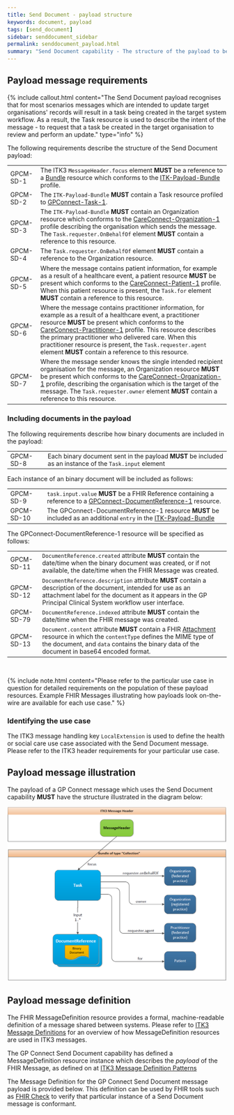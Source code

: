 ```yaml
---
title: Send Document - payload structure
keywords: document, payload
tags: [send_document]
sidebar: senddocument_sidebar
permalink: senddocument_payload.html
summary: "Send Document capability - The structure of the payload to be used for all use cases of the Send Document capability."
---
```


## Payload message requirements ##

{% include callout.html content="The Send Document payload recognises that for most scenarios messages which are intended to update target organisations' records will result in a task being created in the target system workflow. As a result, the Task resource is used to describe the intent of the message - to request that a task be created in the target organisation to review and perform an update." type="info" %}

The following requirements describe the structure of the Send Document payload:

<table class="requirement-box">
  <tr>
    <td>GPCM-SD-1</td>
    <td>The ITK3 <code>MessageHeader.focus</code> element <b>MUST</b> be a reference to a <a href="https://www.hl7.org/fhir/bundle.html">Bundle</a> resource which conforms to the <a href="https://fhir.nhs.uk/STU3/StructureDefinition/ITK-Payload-Bundle-1/_history/1.1">ITK-Payload-Bundle</a> profile.</td>
  </tr>
  <tr>
    <td>GPCM-SD-2</td>
    <td>The <code>ITK-Payload-Bundle</code> <b>MUST</b> contain a Task resource profiled to <a href="https://fhir.nhs.uk/STU3/StructureDefinition/GPConnect-Task-1">GPConnect-Task-1</a>.</td>
  </tr>
  <tr>
    <td>GPCM-SD-3</td>
    <td>The <code>ITK-Payload-Bundle</code> <b>MUST</b> contain an Organization resource which conforms to the <a href="https://fhir.hl7.org.uk/STU3/StructureDefinition/CareConnect-Organization-1">CareConnect-Organization-1</a> profile describing the organisation which sends the message. The <code>Task.requester.OnBehalfOf</code> element <b>MUST</b> contain a reference to this resource.</td>
  </tr>
  <tr>
    <td>GPCM-SD-4</td>
    <td>The <code>Task.requester.OnBehalfOf</code> element <b>MUST</b> contain a reference to the Organization resource.</td>
  </tr>
  <tr>
    <td>GPCM-SD-5</td>
    <td>Where the message contains patient information, for example as a result of a healthcare event, a patient resource <b>MUST</b> be present which conforms to the <a href="https://fhir.hl7.org.uk/STU3/StructureDefinition/CareConnect-Patient-1">CareConnect-Patient-1</a> profile. When this patient resource is present, the <code>Task.for</code> element <b>MUST</b> contain a reference to this resource.</td>
  </tr>
  <tr>
    <td>GPCM-SD-6</td>
    <td>Where the message contains practitioner information, for example as a result of a healthcare event, a practitioner resource <b>MUST</b> be present which conforms to the <a href="https://fhir.hl7.org.uk/STU3/StructureDefinition/CareConnect-Practitioner-1">CareConnect-Practitioner-1</a> profile. This resource describes the primary practitioner who delivered care. When this practitioner resource is present, the <code>Task.requester.agent</code> element <b>MUST</b> contain a reference to this resource.</td>
  </tr>
  <tr>
    <td>GPCM-SD-7</td>
    <td>Where the message sender knows the single intended recipient organisation for the message, an Organization resource <b>MUST</b> be present which conforms to the <a href="https://fhir.hl7.org.uk/STU3/StructureDefinition/CareConnect-Organization-1">CareConnect-Organization-1</a> profile, describing the organisation which is the target of the message. The <code>Task.requester.owner</code> element <b>MUST</b> contain a reference to this resource.</td>
  </tr>
</table>


### Including documents in the payload ###

The following requirements describe how binary documents are included in the payload:

<table class="requirement-box">
  <tr>
    <td>GPCM-SD-8</td>
    <td>Each binary document sent in the payload <b>MUST</b> be included as an instance of the <code>Task.input</code> element</td>
  </tr>
</table>

Each instance of an binary document will be included as follows:

<table class="requirement-box">
  <tr>
    <td>GPCM-SD-9</td>
    <td><code>task.input.value</code> <b>MUST</b> be a FHIR Reference containing a reference to a <a href="https://fhir-test.nhs.uk/STU3/StructureDefinition/GPConnect-DocumentReference-1">GPConnect-DocumentReference-1</a> resource.</td>
  </tr>
  <tr>
    <td>GPCM-SD-10</td>
    <td>The GPConnect-DocumentReference-1 resource <b>MUST</b> be included as an additional <code>entry</code> in the <a href="https://fhir.nhs.uk/STU3/StructureDefinition/ITK-Payload-Bundle-1/_history/1.1">ITK-Payload-Bundle</a> </td>
  </tr>
</table>

The GPConnect-DocumentReference-1 resource will be specified as follows:

<table class="requirement-box">
  <tr>
    <td>GPCM-SD-11</td>
    <td><code>DocumentReference.created</code> attribute <b>MUST</b> contain the date/time when the binary document was created, or if not available, the date/time when the FHIR Message was created.</td>
  </tr>
  <tr>
    <td>GPCM-SD-12</td>
    <td><code>DocumentReference.description</code> attribute <b>MUST</b> contain a description of the document, intended for use as an attachment label for the document as it appears in the GP Principal Clinical System workflow user interface.</td>
  </tr>
  <tr>
    <td>GPCM-SD-79</td>
    <td><code>DocumentReference.indexed</code> attribute <b>MUST</b> contain the date/time when the FHIR message was created.</td>
  </tr>
  <tr>
    <td>GPCM-SD-13</td>
    <td><code>Document.content</code> attribute <b>MUST</b> contain a FHIR <a href="https://www.hl7.org/fhir/datatypes.html#attachment">Attachment</a> resource in which the <code>contentType</code> defines the MIME type of the document, and <code>data</code> contains the binary data of the document in base64 encoded format.</td>
  </tr>
 
</table>

<br>

{% include note.html content="Please refer to the particular use case in question for detailed requirements on the population of these payload resources. Example FHIR Messages illustrating how payloads look on-the-wire are available for each use case." %} 

### Identifying the use case ###

The ITK3 message handling key `LocalExtension` is used to define the health or social care use case associated with the Send Document message. Please refer to the ITK3 header requirements for your particular use case.   


## Payload message illustration ##

The payload of a GP Connect message which uses the Send Document capability **MUST** have the structure illustrated in the diagram below:

![Send Document - Payload](images/senddocument/senddocument_payload.PNG) 

## Payload message definition ##

The FHIR MessageDefinition resource provides a formal, machine-readable definition of a message shared between systems. Please refer to [ITK3 Message Definitions](https://developer.nhs.uk/apis/itk3messagedistribution-2-5-0/explore_defs_overview.html) for an overview of how MessageDefinition resources are used in ITK3 messages.

The GP Connect Send Document capability has defined a MessageDefinition resource instance which describes the *payload* of the FHIR Message, as defined on at [ITK3 Message Definition Patterns](https://developer.nhs.uk/apis/itk3messagedistribution-2-5-0/explore_defs_overview.html#message-definition-patterns)

The Message Definition for the GP Connect Send Document message payload is provided below. This definition can be used by FHIR tools such as [FHIR Check](http://clarotech.co.uk/products/tool-fhir-check/) to verify that particular instance of a Send Document message is conformant. 

<script src="https://gist.github.com/briandiggle/b0a11ccc49ad81f2f7a9edec88d8c10f.js"></script>